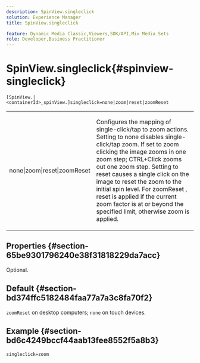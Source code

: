 ```yaml
---
description: SpinView.singleclick
solution: Experience Manager
title: SpinView.singleclick

feature: Dynamic Media Classic,Viewers,SDK/API,Mix Media Sets
role: Developer,Business Practitioner
---
```


# SpinView.singleclick{#spinview-singleclick}

 `[SpinView.|<containerId>_spinView.]singleclick=none|zoom|reset|zoomReset`

<table id="table_0824E332DF1340A2ABC40A3EB428F2D0"> 
 <tbody> 
  <tr> 
   <td colname="col1"> <p> <span class="codeph"> none|zoom|reset|zoomReset </span> </p> </td> 
   <td colname="col2"> <p> Configures the mapping of single-click/tap to zoom actions. Setting to <span class="codeph"> none </span> disables single-click/tap zoom. If set to <span class="codeph"> zoom </span> clicking the image zooms in one zoom step; CTRL+Click zooms out one zoom step. Setting to <span class="codeph"> reset </span> causes a single click on the image to reset the zoom to the initial spin level. For <span class="codeph"> zoomReset </span>, reset is applied if the current zoom factor is at or beyond the specified limit, otherwise zoom is applied. </p> </td> 
  </tr> 
 </tbody> 
</table>

## Properties {#section-65be9301796240e38f31818229da7acc}

Optional.

## Default {#section-bd374ffc5182484faa77a7a3c8fa70f2}

`zoomReset` on desktop computers; `none` on touch devices.

## Example {#section-bd6c4249bccf44aab13fee8552f5a8b3}

`singleclick=zoom` 
